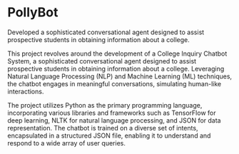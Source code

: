 # PollyBot
Developed a sophisticated conversational agent designed to assist prospective students in obtaining information about a college. 

This project revolves around the development of a College Inquiry Chatbot System, a sophisticated conversational agent designed to assist prospective students in obtaining information about a college. Leveraging Natural Language Processing (NLP) and Machine Learning (ML) techniques, the chatbot engages in meaningful conversations, simulating human-like interactions.

The project utilizes Python as the primary programming language, incorporating various libraries and frameworks such as TensorFlow for deep learning, NLTK for natural language processing, and JSON for data representation. The chatbot is trained on a diverse set of intents, encapsulated in a structured JSON file, enabling it to understand and respond to a wide array of user queries.

